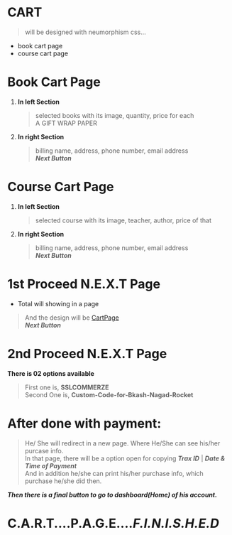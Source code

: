 <!-- ============================================ CART SECTION ========================================================== -->
# CART
  > will be designed with neumorphism css...

- book cart page
- course cart page


# Book Cart Page

1. __In left Section__  
      > selected books with its image, quantity, price for each  
       A GIFT WRAP PAPER 

2. __In right Section__  
      > billing name, address, phone number, email address  
      ***Next Button***


# Course Cart Page

1. __In left Section__  
      > selected course with its image, teacher, author, price of that

2. __In right Section__  
      > billing name, address, phone number, email address  
      ***Next Button***


# 1st  Proceed  N.E.X.T  Page

- Total will showing in a page  
> And the design will be [CartPage](https://1drv.ms/i/s!Aq4FfT9SYylha7-M-FF4GW1-cQU?e=iSKTEi)  
***Next Button***


# 2nd  Proceed  N.E.X.T  Page

__There is 02 options available__  
> First one is, __SSLCOMMERZE__  
Second One is, __Custom-Code-for-Bkash-Nagad-Rocket__

# After done with payment:
> He/ She will redirect in a new page. Where He/She can see his/her purcase info.  
In that page, there will be a option open for copying ***Trax ID*** | ***Date & Time of Payment***  
And in addition he/she can print his/her purchase info, which purchase he/she did then.

***Then there is a final button to go to dashboard(Home) of his account.***

# C.A.R.T....P.A.G.E....***F.I.N.I.S.H.E.D***